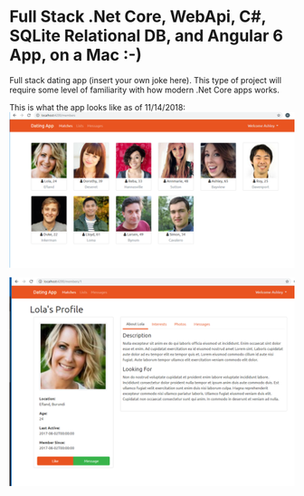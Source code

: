 # Full Stack .Net Core, WebApi, C#, SQLite Relational DB, and Angular 6 App, on a Mac :-)
Full stack dating app (insert your own joke here).  This type of project will require some level of familiarity with how modern .Net Core apps works.

This is what the app looks like as of 11/14/2018:
![](DatingApp-SPA/src/assets/ReadMeImages/AppScreenShot1.png)

![](DatingApp-SPA/src/assets/ReadMeImages/AppScreenShot2.png)
